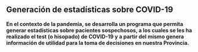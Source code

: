 ## Generación de estadísticas sobre COVID-19

**En el contexto de la pandemia, se desarrolla un programa que permita generar estadísticas sobre pacientes sospechosos, a los cuales se les ha realizado el test (o hisopado) de COVID-19 y a partir del mismo genera información de utilidad para la toma de decisiones en nuestra Provincia.**
